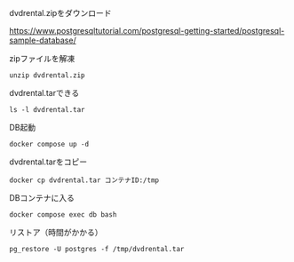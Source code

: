 dvdrental.zipをダウンロード

https://www.postgresqltutorial.com/postgresql-getting-started/postgresql-sample-database/

zipファイルを解凍

```shell
unzip dvdrental.zip
```

dvdrental.tarできる

```shell
ls -l dvdrental.tar
```

DB起動

```shell
docker compose up -d
```

dvdrental.tarをコピー

```shell
docker cp dvdrental.tar コンテナID:/tmp
```

DBコンテナに入る

```shell
docker compose exec db bash 
```

リストア（時間がかかる）

```shell
pg_restore -U postgres -f /tmp/dvdrental.tar
```

